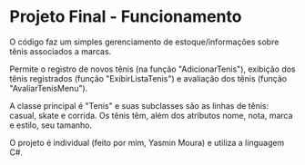 # Projeto Final - Funcionamento

O código faz um simples gerenciamento de estoque/informações sobre tênis associados a marcas. 

Permite o registro de novos tênis (na função "AdicionarTenis"), exibição dos tênis registrados (função "ExibirListaTenis") e avaliação dos tênis (função "AvaliarTenisMenu"). 

A classe principal é "Tenis" e suas subclasses são as linhas de tênis: casual, skate e corrida. Os tênis têm, além dos atributos nome, nota, marca e estilo, seu tamanho. 

O projeto é individual (feito por mim, Yasmin Moura) e utiliza a linguagem C#.